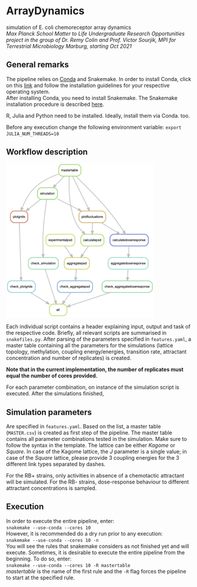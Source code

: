 # ArrayDynamics
simulation of E. coli chemoreceptor array dynamics  
*Max Planck School Matter to Life Undergraduate Research Opportunities project in the group of Dr. Remy Colin and Prof. Victor Sourjik, MPI for Terrestrial Microbiology Marburg, starting Oct 2021*

## General remarks
The pipeline relies on [Conda](https://docs.conda.io/en/latest/) and Snakemake.
In order to install Conda, click on this [link](https://docs.conda.io/en/latest/miniconda.html) and follow the installation guidelines for your respective operating system.  
After installing Conda, you need to install Snakemake. The Snakemake installation procedure is described [here](https://snakemake.readthedocs.io/en/stable/getting_started/installation.html).

R, Julia and Python need to be installed. Ideally, install them via Conda. too.

Before any execution change the following environment variable: `export JULIA_NUM_THREADS=10`

## Workflow description
<img src="rulegraph.png" width="400">

Each individual script contains a header explaining input, output and task of the respective code.
Briefly, all relevant scripts are summarised in `snakefiles.py`. After parsing of the parameters specified in `features.yaml`, a master table containing all the parameters for the simulations (lattice topology, methylation, coupling energy/energies, transition rate, attractant concentration and number of replicates) is created.

**Note that in the current implementation, the number of replicates must equal the number of cores provided.**

For each parameter combination, on instance of the simulation script is executed. After the simulations finished, 

## Simulation parameters
Are specified in `features.yaml`. Based on the list, a master table (`MASTER.csv`) is created as first step of the pipeline. The master table contains all parameter combinations tested in the simulation.
Make sure to follow the syntax in the template.
The lattice can be either *Kagome* or *Square*. In case of the Kagome lattice, the *J* parameter is a single value; in case of the *Square* lattice, please provide 3 coupling energies for the 3 different link types separated by dashes.

For the RB+ strains, only activities in absence of a chemotactic attractant will be simulated. For the RB- strains, dose-response behaviour to different attractant concentrations is sampled.

## Execution
In order to execute the entire pipeline, enter:  
```snakemake --use-conda --cores 10```  
However, it is recommended do a dry run prior to any execution:  
```snakemake --use-conda --cores 10 -n```  
You will see the rules that snakemake considers as not finished yet and will execute. Sometimes, it is desirable to execute the entire pipeline from the beginning. To do so, enter:  
```snakemake --use-conda --cores 10 -R mastertable```  
*mastertable* is the name of the first rule and the `-R` flag forces the pipeline to start at the specified rule.
